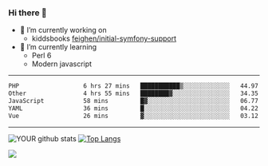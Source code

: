 ### Hi there 👋

- 🔭 I’m currently working on
  - kiddsbooks [feighen/initial-symfony-support](https://github.com/noondaysun/kiddsbooks.com/tree/feighen/initial-symfony-support)
- 🌱 I’m currently learning
  - Perl 6
  - Modern javascript

---
<!--START_SECTION:waka-->

```txt
PHP                  6 hrs 27 mins   ███████████▒░░░░░░░░░░░░░   44.97 %
Other                4 hrs 55 mins   ████████▓░░░░░░░░░░░░░░░░   34.35 %
JavaScript           58 mins         █▓░░░░░░░░░░░░░░░░░░░░░░░   06.77 %
YAML                 36 mins         █░░░░░░░░░░░░░░░░░░░░░░░░   04.22 %
Vue                  26 mins         ▓░░░░░░░░░░░░░░░░░░░░░░░░   03.12 %
```

<!--END_SECTION:waka-->
---
![YOUR github stats](https://github-readme-stats.vercel.app/api?username=noondaysun&show_icons=true&theme=onedark) [![Top Langs](https://github-readme-stats.vercel.app/api/top-langs/?username=noondaysun&layout=compact&theme=onedark)](https://github.com/anuraghazra/github-readme-stats)

[<img src="https://img.shields.io/badge/linkedin-%230077B5.svg?&style=for-the-badge&logo=linkedin&logoColor=white" />](https://www.linkedin.com/in/feighen-oosterbroek-9630a514a/)

<!--
**noondaysun/noondaysun** is a ✨ _special_ ✨ repository because its `README.md` (this file) appears on your GitHub profile.

Here are some ideas to get you started:

- 🔭 I’m currently working on ...
- 🌱 I’m currently learning ...
- 👯 I’m looking to collaborate on ...
- 🤔 I’m looking for help with ...
- 💬 Ask me about ...
- 📫 How to reach me: ...
- 😄 Pronouns: ...
- ⚡ Fun fact: ...
-->

